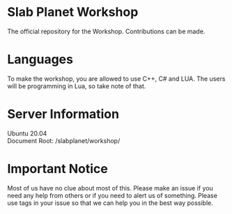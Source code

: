 # Slab Planet Workshop
The official repository for the Workshop. Contributions can be made.

# Languages

To make the workshop, you are allowed to use C++, C# and LUA. The users will be programming in Lua, so take note of that.

# Server Information

Ubuntu 20.04  
 Document Root: /slabplanet/workshop/

# Important Notice

Most of us have no clue about most of this. Please make an issue if you need any help from others or if you need to alert us of something. Please use tags in your issue so that we can help you in the best way possible.
